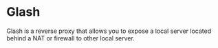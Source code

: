 # Glash
Glash is a reverse proxy that allows you to expose a local server located behind a NAT or firewall to other local server. 
